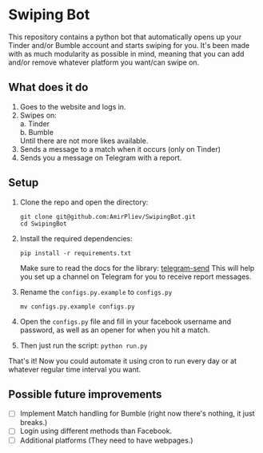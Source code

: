 
# Swiping Bot

This repository contains a python bot that automatically opens up your Tinder and/or Bumble account and starts swiping for you. 
It's been made with as much modularity as possible in mind, meaning that you can add and/or remove whatever platform
you want/can swipe on. 

## What does it do
1. Goes to the website and logs in.
2. Swipes on: \
    a. Tinder \
    b. Bumble \
    Until there are not more likes available. 
2. Sends a message to a match when it occurs (only on Tinder)
3. Sends you a message on Telegram with a report. 

## Setup
1. Clone the repo and open the directory:
    ```
    git clone git@github.com:AmirPliev/SwipingBot.git
    cd SwipingBot
    ```

2. Install the required dependencies:
    ```
    pip install -r requirements.txt
    ```
    Make sure to read the docs for the library: [telegram-send](https://www.rahielkasim.com/telegram-send/docs/#installation)
    This will help you set up a channel on Telegram for you to receive report messages. 

3. Rename the `configs.py.example` to `configs.py`
    ```
    mv configs.py.example configs.py
    ```

4. Open the `configs.py` file and fill in your facebook username and password, as well as an opener for when you hit a match.

5. Then just run the script:
    ```python run.py```

That's it! Now you could automate it using cron to run every day or at whatever regular time interval you want.


## Possible future improvements

- [ ] Implement Match handling for Bumble (right now there's nothing, it just breaks.)
- [ ] Login using different methods than Facebook.
- [ ] Additional platforms (They need to have webpages.)